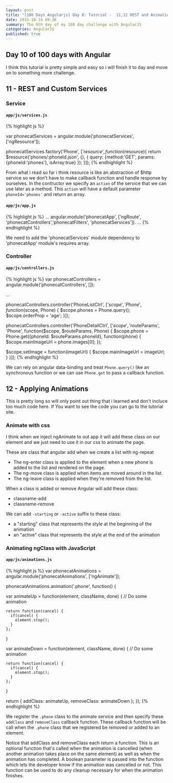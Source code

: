 ```yaml
---
layout: post
title: "[100 Days Angularjs] Day 8: Tutorial -  11,12 REST and Animation"
date: 2015-10-14 09:36
summary: The 9th day of my 100 day challenge with AngularJS
categories: AngularJS
published: true
---
```


## Day 10 of 100 days with Angular

I think this tutorial is pretty simple and easy so i will finish it to day and move on to something more challenge.

## 11 - REST and Custom Services

### Service

#### `app/js/services.js`
{% highlight js %}

var phonecatServices = angular.module('phonecatServices', ['ngResource']);

phonecatServices.factory('Phone', ['$resource',
  function($resource){
    return $resource('phones/:phoneId.json', {}, {
      query: {method:'GET', params:{phoneId:'phones'}, isArray:true}
    });
  }]);
{% endhighlight %}

From what i read so far i think resource is like an abstraction of $http service so we don't have to make callback function and handle response by ourselves. In the contructor we specify an `action` of the service that we can use later as a method. This `action` will have a default parameter `phoneId='phones'` and return an array.

#### `app/js/app.js`

{% highlight js %}
...
angular.module('phonecatApp', ['ngRoute', 'phonecatControllers','phonecatFilters', 'phonecatServices']).
...
{% endhighlight %}

We need to add the 'phonecatServices' module dependency to 'phonecatApp' module's requires array.

### Controller

#### `app/js/controllers.js`
{% highlight js %}
var phonecatControllers = angular.module('phonecatControllers', []);

...

phonecatControllers.controller('PhoneListCtrl', ['$scope', 'Phone', function($scope, Phone) {
  $scope.phones = Phone.query();
  $scope.orderProp = 'age';
}]);

phonecatControllers.controller('PhoneDetailCtrl', ['$scope', '$routeParams', 'Phone', function($scope, $routeParams, Phone) {
  $scope.phone = Phone.get({phoneId: $routeParams.phoneId}, function(phone) {
    $scope.mainImageUrl = phone.images[0];
  });

  $scope.setImage = function(imageUrl) {
    $scope.mainImageUrl = imageUrl;
  }
}]);
{% endhighlight %}

We can rely on angular data-binding and treat `Phone.query()` like an synchronous function or we can use `Phone.get` to pass a callback function.

## 12 - Applying Animations

This is pretty long so will only point out thing that i learned and don't incluce too much code here. If You want to see the code you can go to the tutorial site.

### Animate with css

I think when we inject ngAnimate to out app it will add these class on our element and we just need to use it in our css to animate the page.

These are class that angular add when we create a list with ng-repeat

- The ng-enter class is applied to the element when a new phone is added to the list and rendered on the page.
- The ng-move class is applied when items are moved around in the list.
- The ng-leave class is applied when they're removed from the list.

When a class is added or remove Angular will add these class:

- classname-add
- classname-remove

We can add `-starting` or `-active` suffix to these class:

- a "starting" class that represents the style at the beginning of the animation
- an "active" class that represents the style at the end of the animation

### Animating ngClass with JavaScript

#### `app/js/animations.js`
{% highlight js %}
var phonecatAnimations = angular.module('phonecatAnimations', ['ngAnimate']);

phonecatAnimations.animation('.phone', function() {

  var animateUp = function(element, className, done) {
    // Do some animation

    return function(cancel) {
      if(cancel) {
        element.stop();
      }
    };
  }

  var animateDown = function(element, className, done) {
    // Do some animation

    return function(cancel) {
      if(cancel) {
        element.stop();
      }
    };
  }

  return {
    addClass: animateUp,
    removeClass: animateDown
  };
});
{% endhighlight %}

We register the `.phone` class to the animate service and then specify these `addClass` and `removeClass` callback function. These callback function will be call when the `.phone` class that we registered be removed or added to an element. 

Notice that addClass and removeClass each return a function. This is an optional function that's called when the animation is cancelled (when another animation takes place on the same element) as well as when the animation has completed. A boolean parameter is passed into the function which lets the developer know if the animation was cancelled or not. This function can be used to do any cleanup necessary for when the animation finishes.